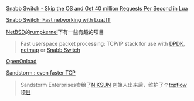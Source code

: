 [Snabb Switch - Skip the OS and Get 40 million Requests Per Second in Lua](http://highscalability.com/blog/2014/2/13/snabb-switch-skip-the-os-and-get-40-million-requests-per-sec.html)

[Snabb Switch: Fast networking with LuaJIT](https://github.com/SnabbCo/snabbswitch)

[NetBSD](http://wiki.netbsd.org/rumpkernel/)的[rumpkernel](https://github.com/rumpkernel/wiki/wiki)下有一些有趣的项目

>Fast userspace packet processing: TCP/IP stack for use with [DPDK](https://github.com/rumpkernel/dpdk-rumptcpip), [netmap](https://github.com/rumpkernel/netmap-rumptcpip) or [Snabb Switch](https://github.com/anttikantee/snabbswitch/tree/rumpkernel/)

[OpenOnload](http://www.openonload.org/)

[Sandstorm : even faster TCP](http://perso.uclouvain.be/olivier.bonaventure/blog/html/2013/12/01/sandstorm.html)

>Sandstorm Enterprises卖给了[NIKSUN](http://www.niksun.com/sandstorm.php)
>创始人出来后，维护了个[tcpflow项目](https://github.com/simsong/tcpflow)

